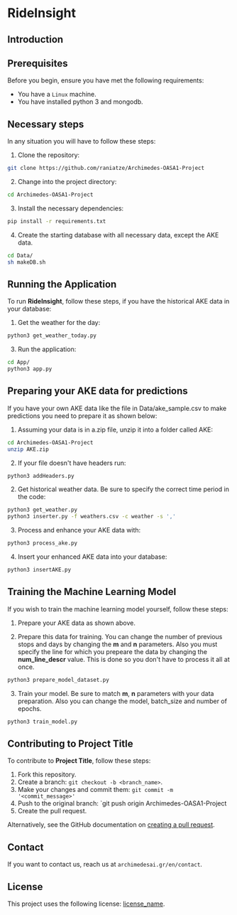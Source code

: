 # RideInsight 

## Introduction



## Prerequisites

Before you begin, ensure you have met the following requirements:

* You have a `Linux` machine.
* You have installed python 3 and mongodb.

## Necessary steps

In any situation you will have to follow these steps:

1. Clone the repository:

```bash
git clone https://github.com/raniatze/Archimedes-OASA1-Project
```

2. Change into the project directory:

```bash
cd Archimedes-OASA1-Project
```

3. Install the necessary dependencies:

```bash
pip install -r requirements.txt
```

4. Create the starting database with all necessary data, except the AKE data.

```bash
cd Data/
sh makeDB.sh
```

## Running the Application

To run **RideInsight**, follow these steps, if you have the historical AKE data in your database:

1. Get the weather for the day:

```bash
python3 get_weather_today.py
```


3. Run the application:

```bash
cd App/
python3 app.py
```

## Preparing your AKE data for predictions

If you have your own AKE data like the file in Data/ake_sample.csv to make predictions you need to prepare it as shown below:

1. Assuming your data is in a.zip file, unzip it into a folder called AKE:

```bash
cd Archimedes-OASA1-Project
unzip AKE.zip
```

2. If your file doesn't have headers run:

```bash
python3 addHeaders.py
```

2. Get historical weather data. Be sure to specify the correct time period in the code:

```bash
python3 get_weather.py
python3 inserter.py -f weathers.csv -c weather -s ','
```

3. Process and enhance your AKE data with:

```bash
python3 process_ake.py
```

4. Insert your enhanced AKE data into your database:

```bash
python3 insertAKE.py
```

## Training the Machine Learning Model

If you wish to train the machine learning model yourself, follow these steps:

1. Prepare your AKE data as shown above.

2. Prepare this data for training. You can change the number of previous stops and days by changing the **m** and **n** parameters. Also you must specify the line for which you prepeare the data by changing the **num_line_descr** value. This is done so you don't have to process it all at once.

```bash
python3 prepare_model_dataset.py
```

3. Train your model. Be sure to match **m**, **n** parameters with your data preparation. Also you can change the model, batch_size and number of epochs.

```bash
python3 train_model.py
```

## Contributing to Project Title

To contribute to **Project Title**, follow these steps:

1. Fork this repository.
2. Create a branch: `git checkout -b <branch_name>`.
3. Make your changes and commit them: `git commit -m '<commit_message>'`
4. Push to the original branch: `git push origin Archimedes-OASA1-Project
5. Create the pull request.

Alternatively, see the GitHub documentation on [creating a pull request](https://help.github.com/en/github/collaborating-with-issues-and-pull-requests/creating-a-pull-request).

## Contact

If you want to contact us, reach us at `archimedesai.gr/en/contact`.

## License

This project uses the following license: [license_name](<link_to_license>).
